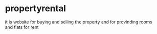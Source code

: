 # propertyrental
it is website for buying and selling the property and for provinding rooms and flats for rent
